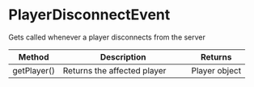 # PlayerDisconnectEvent

Gets called whenever a player disconnects from the server

<table><thead><tr><th>Method</th><th width="238">Description</th><th>Returns</th></tr></thead><tbody><tr><td>getPlayer()</td><td>Returns the affected player</td><td>Player object</td></tr></tbody></table>
